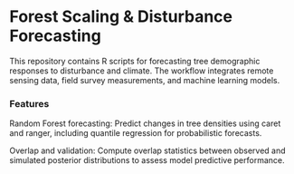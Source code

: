# Forest Scaling & Disturbance Forecasting

This repository contains R scripts for forecasting tree demographic responses to disturbance and climate. The workflow integrates remote sensing data, field survey measurements, and machine learning models.

### Features

Random Forest forecasting: Predict changes in tree densities using caret and ranger, including quantile regression for probabilistic forecasts.

Overlap and validation: Compute overlap statistics between observed and simulated posterior distributions to assess model predictive performance.
